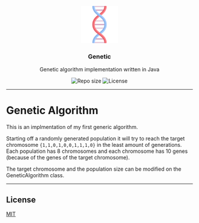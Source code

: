 <p align="center">
  <img src="media/genetic-logo.png" width="100" alt="Repository logo" />
</p>
<h3 align="center">Genetic</h3>
<p align="center">Genetic algorithm implementation written in Java<p>
<p align="center">
    <img src="https://img.shields.io/github/repo-size/lhbelfanti/genetic?label=Repo%20size" alt="Repo size" />
    <img src="https://img.shields.io/github/license/lhbelfanti/genetic?label=License" alt="License" />
</p>

---
# Genetic Algorithm

This is an implmentation of my first generic algorithm.

Starting off a randomly generated population it will try to reach the target chromosome `{1,1,0,1,0,0,1,1,1,0}` in the least amount of generations.
Each population has 8 chromosomes and each chromosome has 10 genes (because of the genes of the target chromosome).

The target chromosome and the population size can be modified on the GeneticAlgorithm class.

---
## License

[MIT](https://choosealicense.com/licenses/mit/)